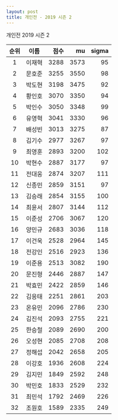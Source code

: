 ```yaml
---
layout: post
title: 개인전 - 2019 시즌 2
---
```


개인전 2019 시즌 2

| 순위 | 이름 | 점수 | mu | sigma |
|:---:|:---:|---:|---:|---:|
| 1 | 이재혁 | 3288 | 3573 | 95 |
| 2 | 문호준 | 3255 | 3550 | 98 |
| 3 | 박도현 | 3198 | 3475 | 92 |
| 4 | 황인호 | 3070 | 3350 | 94 |
| 5 | 박인수 | 3050 | 3348 | 99 |
| 6 | 유영혁 | 3041 | 3330 | 96 |
| 7 | 배성빈 | 3013 | 3275 | 87 |
| 8 | 김기수 | 2977 | 3267 | 97 |
| 9 | 최영훈 | 2893 | 3200 | 102 |
| 10 | 박현수 | 2887 | 3177 | 97 |
| 11 | 전대웅 | 2874 | 3207 | 111 |
| 12 | 신종민 | 2859 | 3151 | 97 |
| 13 | 김승래 | 2854 | 3155 | 100 |
| 14 | 최윤서 | 2807 | 3144 | 112 |
| 15 | 이준성 | 2706 | 3067 | 120 |
| 16 | 양민규 | 2683 | 3036 | 118 |
| 17 | 이건욱 | 2528 | 2964 | 145 |
| 18 | 전강인 | 2516 | 2923 | 136 |
| 19 | 이준용 | 2513 | 3082 | 190 |
| 20 | 문진형 | 2446 | 2887 | 147 |
| 21 | 박효민 | 2422 | 2859 | 146 |
| 22 | 김응태 | 2251 | 2861 | 203 |
| 23 | 온유민 | 2096 | 2786 | 230 |
| 24 | 김진석 | 2093 | 2755 | 221 |
| 25 | 한승철 | 2089 | 2690 | 200 |
| 26 | 오성현 | 2085 | 2708 | 208 |
| 27 | 정해섭 | 2042 | 2658 | 205 |
| 28 | 이강호 | 1936 | 2608 | 224 |
| 29 | 김지민 | 1849 | 2592 | 248 |
| 30 | 박민호 | 1833 | 2529 | 232 |
| 31 | 최민석 | 1792 | 2469 | 226 |
| 32 | 조원호 | 1589 | 2335 | 249 |
